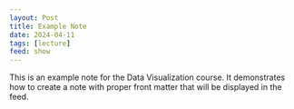 ```yaml
---
layout: Post
title: Example Note
date: 2024-04-11
tags: [lecture]
feed: show
---
```


This is an example note for the Data Visualization course. It demonstrates how to create a note with proper front matter that will be displayed in the feed. 